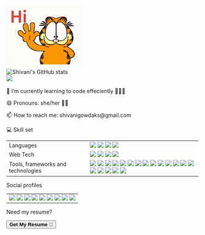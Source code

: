 <!-- ### Hi there 👋 -->
<img src="./gifs/hi.gif" width = "200"></img>
<br/>
![Shivani's GitHub stats](https://github-readme-stats.vercel.app/api?username=sgowdaks&show_icons=true)
</br>
![](https://komarev.com/ghpvc/?username=sgowdaks)
<!-- <h3>Tech enthusiast, eager to learn new technologies and a team player with ability to deliver high quality work on time.</h3> -->
<p>🌱 I’m currently learning to code effeciently 👩🏻‍💻</p>
<p>😄 Pronouns: she/her 💃🏻</p>
<p>📫 How to reach me: shivanigowdaks@gmail.com</p>
<!-- ![Shivani's GitHub stats](https://github-readme-stats.vercel.app/api?username=sgowdaks&show_icons=true) -->
<!-- - 🌱 I’m currently learning how to code effeciently
- 😄 Pronouns: she/her -->
<!-- - 📫 How to Reach me: shivanigowdaks@gmail.com  -->

<!-- - click [here](https://sgowdaks.github.io/) to know more about me!
 -->
<p>💻 Skill set</p>

<table>
 <tr>
  <td>Languages</td>
  <td>
<img src="https://img.shields.io/badge/java-%23ED8B00.svg?style=for-the-badge&logo=java&logoColor=white"/>
<img src="https://img.shields.io/badge/python-3670A0?style=for-the-badge&logo=python&logoColor=ffdd54"/>
<img src="https://img.shields.io/badge/c-%2300599C.svg?style=for-the-badge&logo=c&logoColor=white"/>
<img src="https://img.shields.io/badge/javascript-%23323330.svg?style=for-the-badge&logo=javascript&logoColor=%23F7DF1E"/>
 </td>
 </tr>
 <tr>
  <td>Web Tech</td>
  <td>
 <img src="https://img.shields.io/badge/html5-%23E34F26.svg?style=for-the-badge&logo=html5&logoColor=white"/>
<img src="https://img.shields.io/badge/css3-%231572B6.svg?style=for-the-badge&logo=css3&logoColor=white"/>
<img src="https://img.shields.io/badge/bootstrap-%23563D7C.svg?style=for-the-badge&logo=bootstrap&logoColor=white"/>
<img src="https://img.shields.io/badge/react-%2320232a.svg?style=for-the-badge&logo=react&logoColor=%2361DAFB"/>
 </td>
  </td>
 </tr>
 <tr>
  <td>Tools, frameworks and technologies</td>
  <td>
 <img src="https://img.shields.io/badge/mysql-%2300f.svg?style=for-the-badge&logo=mysql&logoColor=white"/>
<img src="https://img.shields.io/badge/git-%23F05033.svg?style=for-the-badge&logo=git&logoColor=white"/>
<img src="https://img.shields.io/badge/jira-%230A0FFF.svg?style=for-the-badge&logo=jira&logoColor=white"/>
<img src="https://img.shields.io/badge/Oracle-F80000?style=for-the-badge&logo=oracle&logoColor=white"/>
 <img src="https://img.shields.io/badge/Linux-FCC624?style=for-the-badge&logo=linux&logoColor=black"/>
<img src="https://img.shields.io/badge/Postman-FF6C37?style=for-the-badge&logo=postman&logoColor=white"/>
<img src="https://img.shields.io/badge/jupyter-%23FA0F00.svg?style=for-the-badge&logo=jupyter&logoColor=white"/>
<img src="https://img.shields.io/badge/pycharm-143?style=for-the-badge&logo=pycharm&logoColor=black&color=black&labelColor=green"/> 
   <img src="https://img.shields.io/badge/scikit--learn-%23F7931E.svg?style=for-the-badge&logo=scikit-learn&logoColor=white"/>
<img src="https://img.shields.io/badge/Microsoft_Excel-217346?style=for-the-badge&logo=microsoft-excel&logoColor=white"/>
 <img src="https://img.shields.io/badge/latex-%23008080.svg?style=for-the-badge&logo=latex&logoColor=white"/>
<img src="https://img.shields.io/badge/jenkins-%232C5263.svg?style=for-the-badge&logo=jenkins&logoColor=white"/>
   <img src="https://img.shields.io/badge/PyTorch-%23EE4C2C.svg?style=for-the-badge&logo=PyTorch&logoColor=white"/>
<img src="https://img.shields.io/badge/numpy-%23013243.svg?style=for-the-badge&logo=numpy&logoColor=white)"/>
 <img src="https://img.shields.io/badge/Visual%20Studio%20Code-0078d7.svg?style=for-the-badge&logo=visual-studio-code&logoColor=white"/>
<img src="https://img.shields.io/badge/Red%20Hat-EE0000?style=for-the-badge&logo=redhat&logoColor=white"/>
   <img src="https://img.shields.io/badge/PyTorch-%23EE4C2C.svg?style=for-the-badge&logo=PyTorch&logoColor=white"/>
<img src="https://img.shields.io/badge/Plotly-%233F4F75.svg?style=for-the-badge&logo=plotly&logoColor=white"/>
   <img src="https://img.shields.io/badge/Repl.it-%230D101E.svg?style=for-the-badge&logo=replit&logoColor=white"/>
    
 </td>
 </td>
  </td>
 </tr>
 </table>
 <p>Social profiles</p>
 <table>
 <tr>
  <td>
 <a href="https://www.linkedin.com/in/sgowdaks/">
<img src="https://img.shields.io/badge/sgowdaks-%230077B5.svg?style=for-the-badge&logo=linkedin&logoColor=white"/></a>
   <a href="https://www.instagram.com/sgowda_ks/">
<img src="https://img.shields.io/badge/sgowda_ks-%23E4405F.svg?style=for-the-badge&logo=Instagram&logoColor=white"/></a>
   <a href="https://replit.com/@sgowdaks">
<img src="https://img.shields.io/badge/Repl.it-%230D101E.svg?style=for-the-badge&logo=replit&logoColor=white"/></a>
   <a href="https://stackoverflow.com/users/16838276/shivani-gowda?tab=profile">
<img src="https://img.shields.io/badge/-Stackoverflow-FE7A16?style=for-the-badge&logo=stack-overflow&logoColor=white"/></a>
   <a href="https://auth.geeksforgeeks.org/user/ksgowdashivani">
<img src="https://img.shields.io/badge/GeeksforGeeks-gray?style=for-the-badge&logo=geeksforgeeks&logoColor=35914c"/></a>
   <a href="https://www.hackerrank.com/shivanigowda1231?hr_r=1">
<img src="https://img.shields.io/badge/-Hackerrank-2EC866?style=for-the-badge&logo=HackerRank&logoColor=white"/></a>
   <a href="https://leetcode.com/shivanigowda/">
<img src="https://img.shields.io/badge/LeetCode-000000?style=for-the-badge&logo=LeetCode&logoColor=#d16c06"/></a>
   <a href="https://stackexchange.com/users/22665915/shivani-gowda?tab=accounts">
<img src="https://img.shields.io/badge/StackExchange-%23ffffff.svg?style=for-the-badge&logo=StackExchange&logoColor=white"/></a>
 <a href="https://twitter.com/sgowdaks">  <img src="https://img.shields.io/badge/sgowdaks-%231DA1F2.svg?style=for-the-badge&logo=Twitter&logoColor=white"/> </a>
 </td>
 </tr>
 <tr>
  </table>
  <p>Need my resume?</p>
  <a href="./ShivaniG_Resume.pdf" download="ShivaniG_Resume.pdf"><button type="button" class="button">
              <strong>Get My Resume 🔽</strong></button></strong></a>
<!--   <a href="./ShivaniG_Resume.pdf" download>click here!</a> -->
 


<!-- <h4>Tools, frameworks and technologies: React.js, Oracle Database, Jira, Jenkins, Git, Scikit-learn, NumPy, Linux, Microsoft Excel, Latex, Postman, RedHat OpenShift, Visual Studio code, PyCharm, Jupyter Lab.</h4> -->

<!-- - Skill set:
- Languages: Python, Java, C, JavaScript, SQL
- Web technologies: HTML, CSS, Bootstrap, RDBMS
--Tools, frameworks and technologies: React.js, Oracle Database, Jira, Jenkins, Git, Scikit-learn, NumPy, Linux, Microsoft Excel, Latex, Postman, RedHat OpenShift, - Visual Studio code, PyCharm, Jupyter Lab. -->



<!--
**shivaniks/shivaniks** is a ✨ _special_ ✨ repository because its `README.md` (this file) appears on your GitHub profile.

Here are some ideas to get you started:

- 🔭 I’m currently working on ...
- 🌱 I’m currently learning ...
- 👯 I’m looking to collaborate on ...
- 🤔 I’m looking for help with ...
- 💬 Ask me about ...

- 📫 How to Reach me: shivanigowdaks@gmail.com

- 📫 Reach me at: shivanigowdaks@gmail.com
- 😄 Pronouns: 
- ⚡ Fun fact: ...
-->
